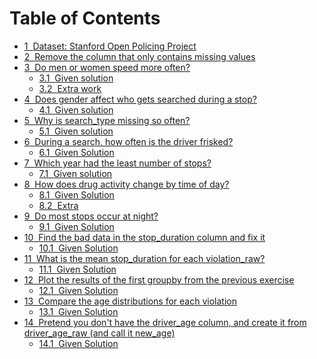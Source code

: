 <h1>Table of Contents<span class="tocSkip"></span></h1>
<div class="toc"><ul class="toc-item"><li><span><a href="#Dataset:-Stanford-Open-Policing-Project" data-toc-modified-id="Dataset:-Stanford-Open-Policing-Project-1"><span class="toc-item-num">1&nbsp;&nbsp;</span>Dataset: Stanford Open Policing Project</a></span></li><li><span><a href="#Remove-the-column-that-only-contains-missing-values" data-toc-modified-id="Remove-the-column-that-only-contains-missing-values-2"><span class="toc-item-num">2&nbsp;&nbsp;</span>Remove the column that only contains missing values</a></span></li><li><span><a href="#Do-men-or-women-speed-more-often?" data-toc-modified-id="Do-men-or-women-speed-more-often?-3"><span class="toc-item-num">3&nbsp;&nbsp;</span>Do men or women speed more often?</a></span><ul class="toc-item"><li><span><a href="#Given-solution" data-toc-modified-id="Given-solution-3.1"><span class="toc-item-num">3.1&nbsp;&nbsp;</span>Given solution</a></span></li><li><span><a href="#Extra-work" data-toc-modified-id="Extra-work-3.2"><span class="toc-item-num">3.2&nbsp;&nbsp;</span>Extra work</a></span></li></ul></li><li><span><a href="#Does-gender-affect-who-gets-searched-during-a-stop?" data-toc-modified-id="Does-gender-affect-who-gets-searched-during-a-stop?-4"><span class="toc-item-num">4&nbsp;&nbsp;</span>Does gender affect who gets searched during a stop?</a></span><ul class="toc-item"><li><span><a href="#Given-solution" data-toc-modified-id="Given-solution-4.1"><span class="toc-item-num">4.1&nbsp;&nbsp;</span>Given solution</a></span></li></ul></li><li><span><a href="#Why-is-search_type-missing-so-often?" data-toc-modified-id="Why-is-search_type-missing-so-often?-5"><span class="toc-item-num">5&nbsp;&nbsp;</span>Why is search_type missing so often?</a></span><ul class="toc-item"><li><span><a href="#Given-solution" data-toc-modified-id="Given-solution-5.1"><span class="toc-item-num">5.1&nbsp;&nbsp;</span>Given solution</a></span></li></ul></li><li><span><a href="#During-a-search,-how-often-is-the-driver-frisked?" data-toc-modified-id="During-a-search,-how-often-is-the-driver-frisked?-6"><span class="toc-item-num">6&nbsp;&nbsp;</span>During a search, how often is the driver frisked?</a></span><ul class="toc-item"><li><span><a href="#Given-Solution" data-toc-modified-id="Given-Solution-6.1"><span class="toc-item-num">6.1&nbsp;&nbsp;</span>Given Solution</a></span></li></ul></li><li><span><a href="#Which-year-had-the-least-number-of-stops?" data-toc-modified-id="Which-year-had-the-least-number-of-stops?-7"><span class="toc-item-num">7&nbsp;&nbsp;</span>Which year had the least number of stops?</a></span><ul class="toc-item"><li><span><a href="#Given-solution" data-toc-modified-id="Given-solution-7.1"><span class="toc-item-num">7.1&nbsp;&nbsp;</span>Given solution</a></span></li></ul></li><li><span><a href="#How-does-drug-activity-change-by-time-of-day?" data-toc-modified-id="How-does-drug-activity-change-by-time-of-day?-8"><span class="toc-item-num">8&nbsp;&nbsp;</span>How does drug activity change by time of day?</a></span><ul class="toc-item"><li><span><a href="#Given-Solution" data-toc-modified-id="Given-Solution-8.1"><span class="toc-item-num">8.1&nbsp;&nbsp;</span>Given Solution</a></span></li><li><span><a href="#Extra" data-toc-modified-id="Extra-8.2"><span class="toc-item-num">8.2&nbsp;&nbsp;</span>Extra</a></span></li></ul></li><li><span><a href="#Do-most-stops-occur-at-night?" data-toc-modified-id="Do-most-stops-occur-at-night?-9"><span class="toc-item-num">9&nbsp;&nbsp;</span>Do most stops occur at night?</a></span><ul class="toc-item"><li><span><a href="#Given-Solution" data-toc-modified-id="Given-Solution-9.1"><span class="toc-item-num">9.1&nbsp;&nbsp;</span>Given Solution</a></span></li></ul></li><li><span><a href="#Find-the-bad-data-in-the-stop_duration-column-and-fix-it" data-toc-modified-id="Find-the-bad-data-in-the-stop_duration-column-and-fix-it-10"><span class="toc-item-num">10&nbsp;&nbsp;</span>Find the bad data in the stop_duration column and fix it</a></span><ul class="toc-item"><li><span><a href="#Given-Solution" data-toc-modified-id="Given-Solution-10.1"><span class="toc-item-num">10.1&nbsp;&nbsp;</span>Given Solution</a></span></li></ul></li><li><span><a href="#What-is-the-mean-stop_duration-for-each-violation_raw?" data-toc-modified-id="What-is-the-mean-stop_duration-for-each-violation_raw?-11"><span class="toc-item-num">11&nbsp;&nbsp;</span>What is the mean stop_duration for each violation_raw?</a></span><ul class="toc-item"><li><span><a href="#Given-Solution" data-toc-modified-id="Given-Solution-11.1"><span class="toc-item-num">11.1&nbsp;&nbsp;</span>Given Solution</a></span></li></ul></li><li><span><a href="#Plot-the-results-of-the-first-groupby-from-the-previous-exercise" data-toc-modified-id="Plot-the-results-of-the-first-groupby-from-the-previous-exercise-12"><span class="toc-item-num">12&nbsp;&nbsp;</span>Plot the results of the first groupby from the previous exercise</a></span><ul class="toc-item"><li><span><a href="#Given-Solution" data-toc-modified-id="Given-Solution-12.1"><span class="toc-item-num">12.1&nbsp;&nbsp;</span>Given Solution</a></span></li></ul></li><li><span><a href="#Compare-the-age-distributions-for-each-violation" data-toc-modified-id="Compare-the-age-distributions-for-each-violation-13"><span class="toc-item-num">13&nbsp;&nbsp;</span>Compare the age distributions for each violation</a></span><ul class="toc-item"><li><span><a href="#Given-Solution" data-toc-modified-id="Given-Solution-13.1"><span class="toc-item-num">13.1&nbsp;&nbsp;</span>Given Solution</a></span></li></ul></li><li><span><a href="#Pretend-you-don't-have-the-driver_age-column,-and-create-it-from-driver_age_raw-(and-call-it-new_age)" data-toc-modified-id="Pretend-you-don't-have-the-driver_age-column,-and-create-it-from-driver_age_raw-(and-call-it-new_age)-14"><span class="toc-item-num">14&nbsp;&nbsp;</span>Pretend you don't have the driver_age column, and create it from driver_age_raw (and call it new_age)</a></span><ul class="toc-item"><li><span><a href="#Given-Solution" data-toc-modified-id="Given-Solution-14.1"><span class="toc-item-num">14.1&nbsp;&nbsp;</span>Given Solution</a></span></li></ul></li></ul></div>

